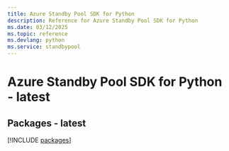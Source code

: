 ```yaml
---
title: Azure Standby Pool SDK for Python
description: Reference for Azure Standby Pool SDK for Python
ms.date: 03/12/2025
ms.topic: reference
ms.devlang: python
ms.service: standbypool
---
```

# Azure Standby Pool SDK for Python - latest
## Packages - latest
[!INCLUDE [packages](standby-pool-index.md)]